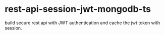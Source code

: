 # rest-api-session-jwt-mongodb-ts

build secure rest api with JWT authentication and cache the jwt token with session.
